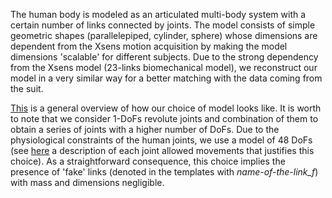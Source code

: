 The human body is modeled as an articulated multi-body system with a certain number
 of links connected by joints.  The model consists of simple geometric shapes
 (parallelepiped, cylinder, sphere) whose dimensions are dependent from the
 Xsens motion acquisition by making the model dimensions 'scalable' for different
 subjects.  Due to the strong dependency from the Xsens model (23-links
 biomechanical model), we reconstruct our model in a very similar way for
 a better matching with the data coming from the suit.

[This](https://github.com/claudia-lat/MAPest/blob/master/Experiments/23links_human/misc/humanModelpng.png)
 is a general overview of how our choice of model looks like.  It is worth
 to note that we consider 1-DoFs revolute joints and combination of them
 to obtain a series of joints with a higher number of DoFs.  Due to the
 physiological constraints of the human joints, we use a model of 48 DoFs
(see [here](https://github.com/claudia-lat/MAPest/blob/master/Experiments/23links_human/misc/modelDoFs_description.png)
 a description of each joint allowed movements that justifies this choice).
As a straightforward consequence, this choice implies the presence of
 'fake' links (denoted in the templates with *name-of-the-link_f*)
 with mass and dimensions negligible.
